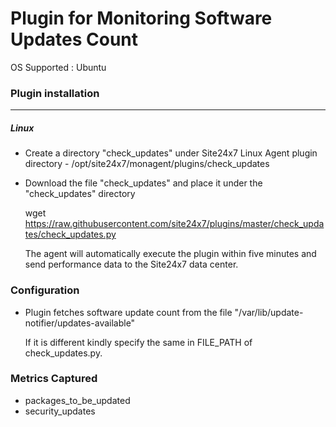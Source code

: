 # Plugin for Monitoring Software Updates Count

OS Supported : Ubuntu

### Plugin installation
---
##### Linux 

- Create a directory "check_updates" under Site24x7 Linux Agent plugin directory - /opt/site24x7/monagent/plugins/check_updates
- Download the file "check_updates" and place it under the "check_updates" directory
  
  wget https://raw.githubusercontent.com/site24x7/plugins/master/check_updates/check_updates.py
	
  The agent will automatically execute the plugin within five minutes and send performance data to the Site24x7 data center.

### Configuration

- Plugin fetches software update count from the file "/var/lib/update-notifier/updates-available"
  
  If it is different kindly specify the same in FILE_PATH of check_updates.py.


### Metrics Captured

- packages_to_be_updated
- security_updates 
